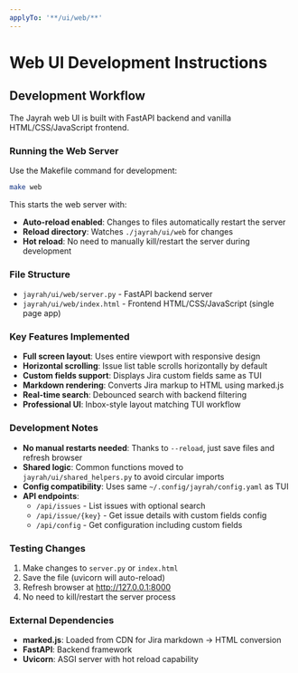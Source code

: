 ```yaml
---
applyTo: '**/ui/web/**'
---
```


# Web UI Development Instructions

## Development Workflow

The Jayrah web UI is built with FastAPI backend and vanilla HTML/CSS/JavaScript frontend.

### Running the Web Server

Use the Makefile command for development:
```bash
make web
```

This starts the web server with:
- **Auto-reload enabled**: Changes to files automatically restart the server
- **Reload directory**: Watches `./jayrah/ui/web` for changes
- **Hot reload**: No need to manually kill/restart the server during development

### File Structure

- `jayrah/ui/web/server.py` - FastAPI backend server
- `jayrah/ui/web/index.html` - Frontend HTML/CSS/JavaScript (single page app)

### Key Features Implemented

- **Full screen layout**: Uses entire viewport with responsive design
- **Horizontal scrolling**: Issue list table scrolls horizontally by default
- **Custom fields support**: Displays Jira custom fields same as TUI
- **Markdown rendering**: Converts Jira markup to HTML using marked.js
- **Real-time search**: Debounced search with backend filtering
- **Professional UI**: Inbox-style layout matching TUI workflow

### Development Notes

- **No manual restarts needed**: Thanks to `--reload`, just save files and refresh browser
- **Shared logic**: Common functions moved to `jayrah/ui/shared_helpers.py` to avoid circular imports
- **Config compatibility**: Uses same `~/.config/jayrah/config.yaml` as TUI
- **API endpoints**: 
  - `/api/issues` - List issues with optional search
  - `/api/issue/{key}` - Get issue details with custom fields config
  - `/api/config` - Get configuration including custom fields

### Testing Changes

1. Make changes to `server.py` or `index.html`
2. Save the file (uvicorn will auto-reload)
3. Refresh browser at http://127.0.0.1:8000
4. No need to kill/restart the server process

### External Dependencies

- **marked.js**: Loaded from CDN for Jira markdown → HTML conversion
- **FastAPI**: Backend framework
- **Uvicorn**: ASGI server with hot reload capability
